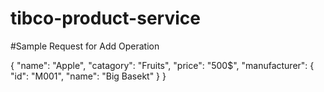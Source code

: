 # tibco-product-service

#Sample Request for Add Operation

{
    "name": "Apple",
    "catagory": "Fruits",
    "price": "500$",
    "manufacturer": {
      "id": "M001",
      "name": "Big Basekt"
    }
}
